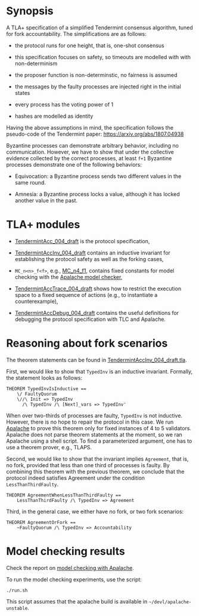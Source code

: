 
# Synopsis

 A TLA+ specification of a simplified Tendermint consensus algorithm, tuned for
 fork accountability. The simplifications are as follows:

- the protocol runs for one height, that is, one-shot consensus

- this specification focuses on safety, so timeouts are modelled with
   with non-determinism

- the proposer function is non-determinstic, no fairness is assumed

- the messages by the faulty processes are injected right in the initial states

- every process has the voting power of 1

- hashes are modelled as identity

 Having the above assumptions in mind, the specification follows the pseudo-code
 of the Tendermint paper: <https://arxiv.org/abs/1807.04938>

 Byzantine processes can demonstrate arbitrary behavior, including
 no communication. However, we have to show that under the collective evidence
 collected by the correct processes, at least `f+1` Byzantine processes demonstrate
 one of the following behaviors:

- Equivocation: a Byzantine process sends two different values
     in the same round.

- Amnesia: a Byzantine process locks a value, although it has locked
     another value in the past.

# TLA+ modules

- [TendermintAcc_004_draft](TendermintAcc_004_draft.tla) is the protocol
   specification,

- [TendermintAccInv_004_draft](TendermintAccInv_004_draft.tla) contains an
   inductive invariant for establishing the protocol safety as well as the
   forking cases,

- `MC_n<n>_f<f>`, e.g., [MC_n4_f1](MC_n4_f1.tla), contains fixed constants for
   model checking with the [Apalache model
   checker](https://github.com/informalsystems/apalache),

- [TendermintAccTrace_004_draft](TendermintAccTrace_004_draft.tla) shows how
   to restrict the execution space to a fixed sequence of actions (e.g., to
   instantiate a counterexample),

- [TendermintAccDebug_004_draft](TendermintAccDebug_004_draft.tla) contains
   the useful definitions for debugging the protocol specification with TLC and
   Apalache.

# Reasoning about fork scenarios

The theorem statements can be found in
[TendermintAccInv_004_draft.tla](TendermintAccInv_004_draft.tla).

First, we would like to show that `TypedInv` is an inductive invariant.
Formally, the statement looks as follows:

```tla
THEOREM TypedInvIsInductive ==
    \/ FaultyQuorum
    \//\ Init => TypedInv
      /\ TypedInv /\ [Next]_vars => TypedInv'
```

When over two-thirds of processes are faulty, `TypedInv` is not inductive.
However, there is no hope to repair the protocol in this case. We run
[Apalache](https://github.com/informalsystems/apalache) to prove this theorem
only for fixed instances of 4 to 5 validators.  Apalache does not parse theorem
statements at the moment, so we ran Apalache using a shell script. To find a
parameterized argument, one has to use a theorem prover, e.g., TLAPS.

Second, we would like to show that the invariant implies `Agreement`, that is,
no fork, provided that less than one third of processes is faulty. By combining
this theorem with the previous theorem, we conclude that the protocol indeed
satisfies Agreement under the condition `LessThanThirdFaulty`.

```tla
THEOREM AgreementWhenLessThanThirdFaulty ==
    LessThanThirdFaulty /\ TypedInv => Agreement
```

Third, in the general case, we either have no fork, or two fork scenarios:

```tla
THEOREM AgreementOrFork ==
    ~FaultyQuorum /\ TypedInv => Accountability
```

# Model checking results

Check the report on [model checking with Apalache](./results/001indinv-apalache-report.md).

To run the model checking experiments, use the script:

```console
./run.sh
```

This script assumes that the apalache build is available in
`~/devl/apalache-unstable`.
